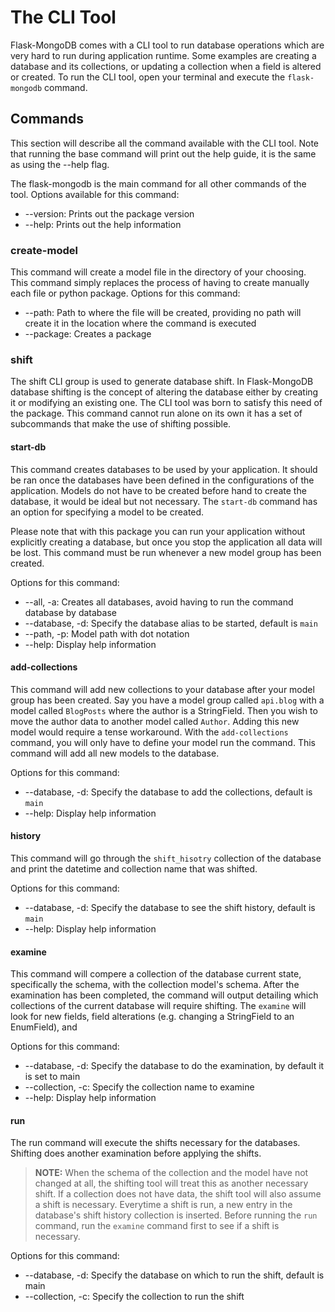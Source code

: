 # The CLI Tool

Flask-MongoDB comes with a CLI tool to run database operations which are very hard to run during application runtime. Some examples are creating a database and its collections, or updating a collection when a field is altered or created. To run the CLI tool, open your terminal and execute the `flask-mongodb` command.

## Commands

This section will describe all the command available with the CLI tool. Note that running the base command will print out the help guide, it is the same as using the --help flag.

The flask-mongodb is the main command for all other commands of the tool. Options available for this command: 

* --version: Prints out the package version
* --help: Prints out the help information

### create-model

This command will create a model file in the directory of your choosing. This command simply replaces the process of having to create manually each file or python package. Options for this command:

* --path: Path to where the file will be created, providing no path will create it in the location where the command is executed
* --package: Creates a package

### shift

The shift CLI group is used to generate database shift. In Flask-MongoDB database shifting is the concept of altering the database either by creating it or modifying an existing one. The CLI tool was born to satisfy this need of the package. This command cannot run alone on its own it has a set of subcommands that make the use of shifting possible.

#### start-db

This command creates databases to be used by your application. It should be ran once the databases have been defined in the configurations of the application. Models do not have to be created before hand to create the database, it would be ideal but not necessary. The `start-db` command has an option for specifying a model to be created.

Please note that with this package you can run your application without explicitly creating a database, but once you stop the application all data will be lost. This command must be run whenever a new model group has been created.

Options for this command:

* --all, -a: Creates all databases, avoid having to run the command database by database
* --database, -d: Specify the database alias to be started, default is `main`
* --path, -p: Model path with dot notation
* --help: Display help information

#### add-collections

This command will add new collections to your database after your model group has been created. Say you have a model group called `api.blog` with a model called `BlogPosts` where the author is a StringField. Then you wish to move the author data to another model called `Author`. Adding this new model would require a tense workaround. With the `add-collections` command, you will only have to define your model run the command. This command will add all new models to the database. 

Options for this command:

* --database, -d: Specify the database to add the collections, default is `main`
* --help: Display help information

#### history

This command will go through the `shift_hisotry` collection of the database and print the datetime and collection name that was shifted.

Options for this command:

* --database, -d: Specify the database to see the shift history, default is `main`
* --help: Display help information

#### examine

This command will compere a collection of the database current state, specifically the schema, with the collection model's schema. After the examination has been completed, the command will output detailing which collections of the current database will require shifting. The `examine` will look for new fields, field alterations (e.g. changing a StringField to an EnumField), and

Options for this command:

* --database, -d: Specify the database to do the examination, by default it is set to main
* --collection, -c: Specify the collection name to examine
* --help: Display help information

#### run

The run command will execute the shifts necessary for the databases. Shifting does another examination before applying the shifts.

> **NOTE:** When the schema of the collection and the model have not changed at all, the shifting tool will treat this as another necessary shift. If a collection does not have data, the shift tool will also assume a shift is necessary. Everytime a shift is run, a new entry in the database's shift history collection is inserted. Before running the `run` command, run the `examine` command first to see if a shift is necessary.

Options for this command:

* --database, -d: Specify the database on which to run the shift, default is main
* --collection, -c: Specify the collection to run the shift
